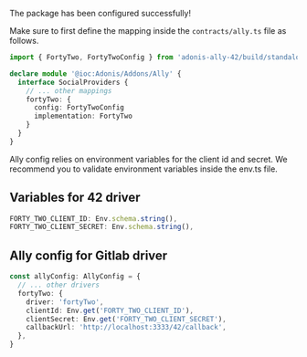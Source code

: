 The package has been configured successfully!

Make sure to first define the mapping inside the `contracts/ally.ts` file as follows.

```ts
import { FortyTwo, FortyTwoConfig } from 'adonis-ally-42/build/standalone'

declare module '@ioc:Adonis/Addons/Ally' {
  interface SocialProviders {
    // ... other mappings
    fortyTwo: {
      config: FortyTwoConfig
      implementation: FortyTwo
    }
  }
}
```

Ally config relies on environment variables for the client id and secret. We recommend you to validate environment variables inside the env.ts file.

## Variables for 42 driver

```ts
FORTY_TWO_CLIENT_ID: Env.schema.string(),
FORTY_TWO_CLIENT_SECRET: Env.schema.string(),
```

## Ally config for Gitlab driver

```ts
const allyConfig: AllyConfig = {
  // ... other drivers
  fortyTwo: {
    driver: 'fortyTwo',
    clientId: Env.get('FORTY_TWO_CLIENT_ID'),
    clientSecret: Env.get('FORTY_TWO_CLIENT_SECRET'),
    callbackUrl: 'http://localhost:3333/42/callback',
  },
}
```
